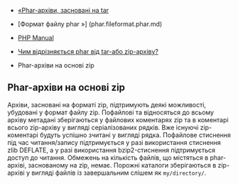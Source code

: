 - [«Phar-архіви, засновані на tar](phar.fileformat.tar.md)
- [Формат файлу phar »] (phar.fileformat.phar.md)

- [PHP Manual](index.md)
- [Чим відрізняється phar від tar-або zip-архіву?](phar.fileformat.md)
- Phar-архіви на основі zip

## Phar-архіви на основі zip

Архіви, засновані на форматі zip, підтримують деякі
можливості, убудовані у формат файлу zip. Пофайлові та відносяться до
всьому архіву метадані зберігаються у файлових коментарях zip та в
коментарі всього zip-архіву у вигляді серіалізованих рядків. Вже
існуючі zip-коментарі будуть успішно зчитані у вигляді рядка.
Пофайлове стиснення під час читання/запису підтримується у разі
використання стиснення zlib DEFLATE, а у разі використання bzip2-стиснення
підтримується доступ до читання. Обмежень на кількість файлів,
що містяться в phar-архіві, заснованому на zip, немає. Порожні каталоги
зберігаються в zip-архіві у вигляді файлів із завершальним слішем як
`my/directory/`.
